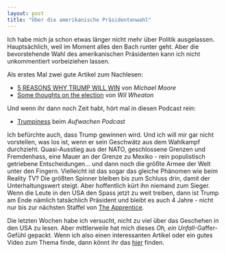 ```yaml
---
layout: post
title: "Über die amerikanische Präsidentenwahl"
---
```


Ich habe mich ja schon etwas länger nicht mehr über Politik ausgelassen. Hauptsächlich, weil im Moment alles den Bach runter geht. Aber die bevorstehende Wahl des amerikanischen Präsidenten kann ich nicht unkommentiert vorbeiziehen lassen.

Als erstes Mal zwei gute Artikel zum Nachlesen:

* [5 REASONS WHY TRUMP WILL WIN][0] von *Michael Moore*
* [Some thoughts on the election][1] von *Wil Wheaton*

Und wenn ihr dann noch Zeit habt, hört mal in diesen Podcast rein:

* [Trumpiness][2] beim *Aufwachen Podcast*

Ich befürchte auch, dass Trump gewinnen wird. Und ich will mir gar nicht vorstellen, was los ist, wenn er sein Geschwätz aus dem Wahlkampf durchzieht. Quasi-Ausstieg aus der NATO, geschlossene Grenzen und Fremdenhass, eine Mauer an der Grenze zu Mexiko - rein populistisch getriebene Entscheidungen... und dann noch die größte Armee der Welt unter den Fingern. Vielleicht ist das sogar das gleiche Phänomen wie beim Reality TV? Die größten Spinner bleiben bis zum Schluss drin, damit der Unterhaltungswert steigt. Aber hoffentlich kürt ihn niemand zum Sieger. Wenn die Leute in den USA den Spass jetzt zu weit treiben, dann ist Trump am Ende nämlich tatsächlich Präsident und bleibt es auch 4 Jahre - nicht nur bis zur nächsten Staffel von [The Apprentice][3].

Die letzten Wochen habe ich versucht, nicht zu viel über das Geschehen in den USA zu lesen. Aber mittlerweile hat mich dieses *Oh, ein Unfall*-Gaffer-Gefühl gepackt. Wenn ich also einen interessanten Artikel oder ein gutes Video zum Thema finde, dann könnt ihr das [hier][4] finden.

[0]: http://michaelmoore.com/trumpwillwin/
[1]: http://wilwheaton.net/2016/07/some-thoughts-on-the-election/
[2]: https://aufwachen-podcast.de/2016/07/22/a130-trumpiness/
[3]: https://de.wikipedia.org/wiki/The_Apprentice
[4]: https://kopis.de/tt/public.php?op=rss&id=-2&view-mode=all_articles&key=af7d97f5762ec3f4de058ab70e53b30514d88857

